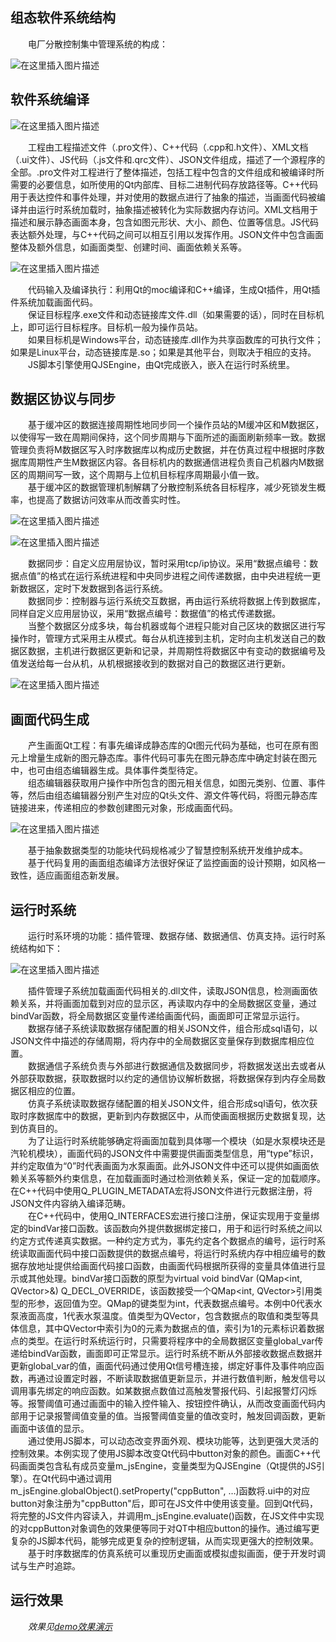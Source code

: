 ## 组态软件系统结构
&emsp;&emsp;电厂分散控制集中管理系统的构成：

![在这里插入图片描述](./imgs/real_system.png)

## 软件系统编译
![在这里插入图片描述](./imgs/qt_project.png)

&emsp;&emsp;工程由工程描述文件（.pro文件）、C++代码（.cpp和.h文件）、XML文档（.ui文件）、JS代码（.js文件和.qrc文件）、JSON文件组成，描述了一个源程序的全部。.pro文件对工程进行了整体描述，包括工程中包含的文件组成和被编译时所需要的必要信息，如所使用的Qt内部库、目标二进制代码存放路径等。C++代码用于表达控件和事件处理，并对使用的数据点进行了抽象的描述，当画面代码被编译并由运行时系统加载时，抽象描述被转化为实际数据内存访问。XML文档用于描述和展示静态画面本身，包含如图元形状、大小、颜色、位置等信息。JS代码表达额外处理，与C++代码之间可以相互引用以发挥作用。JSON文件中包含画面整体及额外信息，如画面类型、创建时间、画面依赖关系等。  

![在这里插入图片描述](./imgs/build.png)

&emsp;&emsp;代码输入及编译执行：利用Qt的moc编译和C++编译，生成Qt插件，用Qt插件系统加载画面代码。  
&emsp;&emsp;保证目标程序.exe文件和动态链接库文件.dll（如果需要的话），同时在目标机上，即可运行目标程序。目标机一般为操作员站。  
&emsp;&emsp;如果目标机是Windows平台，动态链接库.dll作为共享函数库的可执行文件；如果是Linux平台，动态链接库是.so；如果是其他平台，则取决于相应的支持。  
&emsp;&emsp;JS脚本引擎使用QJSEngine，由Qt完成嵌入，嵌入在运行时系统里。  

## 数据区协议与同步
&emsp;&emsp;基于缓冲区的数据连接周期性地同步同一个操作员站的M缓冲区和M数据区，以使得写一致在周期间保持，这个同步周期与下面所述的画面刷新频率一致。数据管理负责将M数据区写入时序数据库以构成历史数据，并在仿真过程中根据时序数据库周期性产生M数据区内容。各目标机内的数据通信进程负责自己机器内M数据区的周期间写一致，这个周期与上位机目标程序周期最小值一致。  
&emsp;&emsp;基于缓冲区的数据管理机制解耦了分散控制系统各目标程序，减少死锁发生概率，也提高了数据访问效率从而改善实时性。  

![在这里插入图片描述](./imgs/data_buf.png)

![在这里插入图片描述](./imgs/data_path.png)

&emsp;&emsp;数据同步：自定义应用层协议，暂时采用tcp/ip协议。采用“数据点编号：数据点值”的格式在运行系统进程和中央同步进程之间传递数据，由中央进程统一更新数据区，定时下发数据到各运行系统。  
&emsp;&emsp;数据同步：控制器与运行系统交互数据，再由运行系统将数据上传到数据库，同样自定义应用层协议，采用“数据点编号：数据值”的格式传递数据。  
&emsp;&emsp;当整个数据区分成多块，每台机器或每个进程只能对自己区块的数据区进行写操作时，管理方式采用主从模式。每台从机连接到主机，定时向主机发送自己的数据区数据，主机进行数据区更新和记录，并周期性将数据区中有变动的数据编号及值发送给每一台从机，从机根据接收到的数据对自己的数据区进行更新。  

![在这里插入图片描述](./imgs/data_commu.png)

## 画面代码生成
&emsp;&emsp;产生画面Qt工程：有事先编译成静态库的Qt图元代码为基础，也可在原有图元上增量生成新的图元静态库。事件代码可事先在图元静态库中确定封装在图元中，也可由组态编辑器生成。具体事件类型待定。  
&emsp;&emsp;组态编辑器获取用户操作中所包含的图元相关信息，如图元类别、位置、事件等，然后由组态编辑器分别产生对应的Qt头文件、源文件等代码，将图元静态库链接进来，传递相应的参数创建图元对象，形成画面代码。  

![在这里插入图片描述](./imgs/code_gen.png)

&emsp;&emsp;基于抽象数据类型的功能块代码规格减少了智慧控制系统开发维护成本。  
&emsp;&emsp;基于代码复用的画面组态编译方法很好保证了监控画面的设计预期，如风格一致性，适应画面组态新发展。  

## 运行时系统
&emsp;&emsp;运行时系环境的功能：插件管理、数据存储、数据通信、仿真支持。运行时系统结构如下：    

![在这里插入图片描述](./imgs/soft_system.png)

&emsp;&emsp;插件管理子系统加载画面代码相关的.dll文件，读取JSON信息，检测画面依赖关系，并将画面加载到对应的显示区，再读取内存中的全局数据区变量，通过bindVar函数，将全局数据区变量传递给画面代码，画面即可正常显示运行。  
&emsp;&emsp;数据存储子系统读取数据存储配置的相关JSON文件，组合形成sql语句，以JSON文件中描述的存储周期，将内存中的全局数据区变量保存到数据库相应位置。  
&emsp;&emsp;数据通信子系统负责与外部进行数据通信及数据同步，将数据发送出去或者从外部获取数据，获取数据时以约定的通信协议解析数据，将数据保存到内存全局数据区相应的位置。  
&emsp;&emsp;仿真子系统读取数据存储配置的相关JSON文件，组合形成sql语句，依次获取时序数据库中的数据，更新到内存数据区中，从而使画面根据历史数据复现，达到仿真目的。  
&emsp;&emsp;为了让运行时系统能够确定将画面加载到具体哪一个模块（如是水泵模块还是汽轮机模块），画面代码的JSON文件中需要提供画面类型信息，用“type”标识，并约定取值为“0”时代表画面为水泵画面。此外JSON文件中还可以提供如画面依赖关系等额外约束信息，在加载画面时通过检测依赖关系，保证一定的加载顺序。在C++代码中使用Q_PLUGIN_METADATA宏将JSON文件进行元数据注册，将JSON文件内容纳入编译范畴。  
&emsp;&emsp;在C++代码中，使用Q_INTERFACES宏进行接口注册，保证实现用于变量绑定的bindVar接口函数。该函数向外提供数据绑定接口，用于和运行时系统之间以约定方式传递真实数据。一种约定方式为，事先约定各个数据点的编号，运行时系统读取画面代码中接口函数提供的数据点编号，将运行时系统内存中相应编号的数据存放地址提供给画面代码接口函数，由画面代码根据所获得的变量具体值进行显示或其他处理。bindVar接口函数的原型为virtual void bindVar (QMap<int, QVector<QString>>&)  Q_DECL_OVERRIDE，该函数接受一个QMap<int, QVector<QString>>引用类型的形参，返回值为空。QMap的键类型为int，代表数据点编号。本例中0代表水泵液面高度，1代表水泵温度。值类型为QVector<QString>，包含数据点的取值和类型等具体信息，其中QVector中索引为0的元素为数据点的值，索引为1的元素标识着数据点的类型。在运行时系统运行时，只需要将程序中的全局数据区变量global_var传递给bindVar函数，画面即可正常显示。运行时系统不断从外部接收数据点数据并更新global_var的值，画面代码通过使用Qt信号槽连接，绑定好事件及事件响应函数，再通过设置定时器，不断读取数据值更新显示，并进行数值判断，触发信号以调用事先绑定的响应函数。如某数据点数值过高触发警报代码、引起报警灯闪烁等。报警阈值可通过画面中的输入控件输入、按钮控件确认，从而改变画面代码内部用于记录报警阈值变量的值。当报警阈值变量的值改变时，触发回调函数，更新画面中该值的显示。  
&emsp;&emsp;通过使用JS脚本，可以动态改变界面外观、模块功能等，达到更强大灵活的控制效果。本例实现了使用JS脚本改变Qt代码中button对象的颜色。画面C++代码画面类包含私有成员变量m_jsEngine，变量类型为QJSEngine（Qt提供的JS引擎）。在Qt代码中通过调用m_jsEngine.globalObject().setProperty("cppButton", …)函数将.ui中的对应button对象注册为"cppButton"后，即可在JS文件中使用该变量。回到Qt代码，将完整的JS文件内容读入，并调用m_jsEngine.evaluate()函数，在JS文件中实现的对cppButton对象调色的效果便等同于对QT中相应button的操作。通过编写更复杂的JS脚本代码，能够完成更复杂的控制逻辑，从而实现更强大的控制效果。  
&emsp;&emsp;基于时序数据库的仿真系统可以重现历史画面或模拟虚拟画面，便于开发时调试与生产时追踪。  

## 运行效果
&emsp;&emsp;*效果见[demo效果演示](./demo效果演示/)*